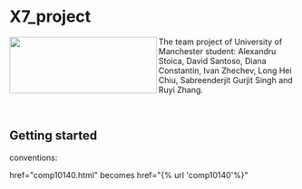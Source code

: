 # X7_project  

<p><img align="left" width="260" height="100" src="https://assets.manchester.ac.uk/logos/hi-res/TAB_UNI_MAIN_logo/White_backgrounds/TAB_col_white_background.jpg">The team project of University of Manchester student: Alexandru Stoica, David Santoso, Diana Constantin, Ivan Zhechev, Long Hei Chiu, Sabreenderjit  Gurjit Singh and Ruyi Zhang.</p><p>⠀</p>




## Getting started




conventions:

href="comp10140.html"  becomes  href="{% url 'comp10140'%}"
